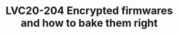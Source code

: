 ---
categories:
- lvc20
description: 'Security solutions are typically constructed from many different components.
  Some security features offer confidentiality and integrity protection, whilst others
  are there to make it harder for an attacker to launch an attack. Encrypted firmware
  is a security feature to make it harder for an attacker to reverse engineer the
  firmware, making it more difficult to identify exploitable bugs and to providing
  confidentiality protection for software IP.<br><br>This session will discuss various
  aspects of firmware encryption like: Who should own the secret key? What should
  be the key type either device unique or class wide key? How firmware encryption
  plays nicely with authentication? Along with this we will discuss my recent work
  to add support for loading encrypted payloads in TF-A and OP-TEE.'
image: /assets/images/featured-images/lvc20/LVC20-204.png
session_id: LVC20-204
session_room: '[Track 1] IoT/Edge/Embedded'
session_slot:
  end_time: 2020-09-23 09:40
  start_time: 2020-09-23 09:15
session_speakers:
- speaker_bio: Currently working as part of Support and Solutions team, Linaro. Responsible
    for activities related to platform security like OP-TEE, trusted firmware, boot-loaders
    etc. Also responsible for tool-chain support activities.&lt;br /&gt; &lt;br /&gt;
    Contributed in various open source projects like OP-TEE, TF-A, u-boot, edk2, Linux
    etc.&lt;br /&gt; &lt;br /&gt; Apart form technical stuff, I have keen interest
    in sports like badminton, table tennis, chess etc.
  speaker_company: Linaro Ltd.
  speaker_image: http://avatars.sched.co/8/c5/7234997/avatar.jpg.320x320px.jpg?276
  speaker_name: Sumit Garg
  speaker_position: Software Engineer
  speaker_role: attendee, speaker
session_track: Security
tag: session
tags: Security
title: LVC20-204 Encrypted firmwares and how to bake them right
---